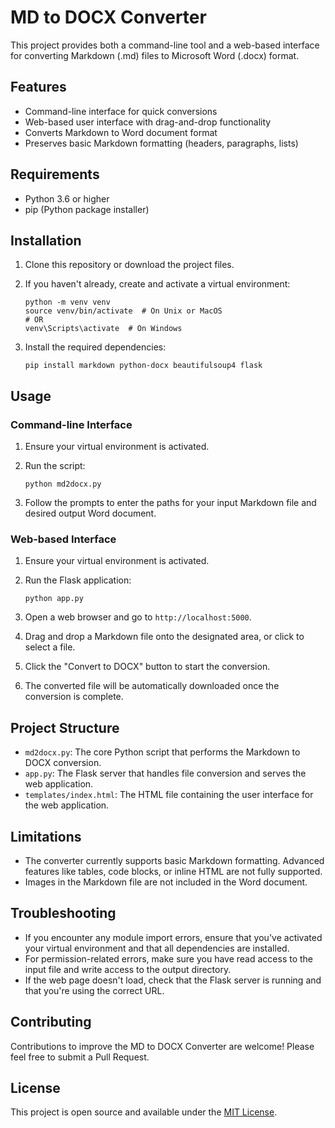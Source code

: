# MD to DOCX Converter

This project provides both a command-line tool and a web-based interface for converting Markdown (.md) files to Microsoft Word (.docx) format.

## Features

- Command-line interface for quick conversions
- Web-based user interface with drag-and-drop functionality
- Converts Markdown to Word document format
- Preserves basic Markdown formatting (headers, paragraphs, lists)

## Requirements

- Python 3.6 or higher
- pip (Python package installer)

## Installation

1. Clone this repository or download the project files.

2. If you haven't already, create and activate a virtual environment:
   ```
   python -m venv venv
   source venv/bin/activate  # On Unix or MacOS
   # OR
   venv\Scripts\activate  # On Windows
   ```

3. Install the required dependencies:
   ```
   pip install markdown python-docx beautifulsoup4 flask
   ```

## Usage

### Command-line Interface

1. Ensure your virtual environment is activated.

2. Run the script:
   ```
   python md2docx.py
   ```

3. Follow the prompts to enter the paths for your input Markdown file and desired output Word document.

### Web-based Interface

1. Ensure your virtual environment is activated.

2. Run the Flask application:
   ```
   python app.py
   ```

3. Open a web browser and go to `http://localhost:5000`.

4. Drag and drop a Markdown file onto the designated area, or click to select a file.

5. Click the "Convert to DOCX" button to start the conversion.

6. The converted file will be automatically downloaded once the conversion is complete.

## Project Structure

- `md2docx.py`: The core Python script that performs the Markdown to DOCX conversion.
- `app.py`: The Flask server that handles file conversion and serves the web application.
- `templates/index.html`: The HTML file containing the user interface for the web application.

## Limitations

- The converter currently supports basic Markdown formatting. Advanced features like tables, code blocks, or inline HTML are not fully supported.
- Images in the Markdown file are not included in the Word document.

## Troubleshooting

- If you encounter any module import errors, ensure that you've activated your virtual environment and that all dependencies are installed.
- For permission-related errors, make sure you have read access to the input file and write access to the output directory.
- If the web page doesn't load, check that the Flask server is running and that you're using the correct URL.

## Contributing

Contributions to improve the MD to DOCX Converter are welcome! Please feel free to submit a Pull Request.

## License

This project is open source and available under the [MIT License](https://opensource.org/licenses/MIT).
